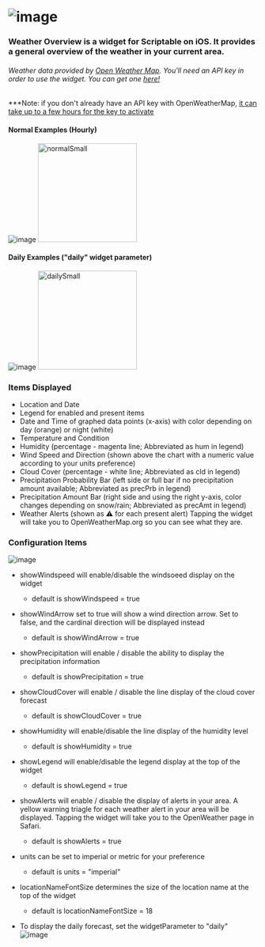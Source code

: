 # ![image](https://user-images.githubusercontent.com/50910610/130548611-ba07482a-f557-4fe6-9b6c-3cde56603625.png)

### Weather Overview is a widget for Scriptable on iOS. It provides a general overview of the weather in your current area.


###### Weather data provided by [Open Weather Map](https://openweathermap.org/). You'll need an API key in order to use the widget. You can get one [here!](https://openweathermap.org/api)
***Note: if you don't already have an API key with OpenWeatherMap, [it can take up to a few hours for the key to activate](https://openweathermap.org/faq#error401)


#### Normal Examples (Hourly)
  ![image](https://user-images.githubusercontent.com/50910610/130523342-a5e88a5e-28b6-4fee-a70f-036f8cd5c728.jpeg)
  <img src="https://i.imgur.com/yWAMcku.jpg" alt="normalSmall" width="200"/>
#### Daily Examples ("daily" widget parameter)
  ![image](https://user-images.githubusercontent.com/50910610/130523310-941f784a-9aa6-4d17-8e6a-a511d1f035d6.jpeg)
  <img src="https://i.imgur.com/r5CnQ4O.jpg" alt="dailySmall" width="200"/>
### Items Displayed
  * Location and Date
  * Legend for enabled and present items
  * Date and Time of graphed data points (x-axis) with color depending on day (orange) or night (white)
  * Temperature and Condition
  * Humidity (percentage - magenta line; Abbreviated as hum in legend)
  * Wind Speed and Direction (shown above the chart with a numeric value according to your units preference)
  * Cloud Cover (percentage - white line; Abbreviated as cld in legend)
  * Precipitation Probability Bar (left side or full bar if no precipitation amount available; Abbreviated as precPrb in legend)
  * Precipitation Amount Bar (right side and using the right y-axis, color changes depending on snow/rain; Abbreviated as precAmt in legend)
  * Weather Alerts (shown as ⚠️ for each present alert) Tapping the widget will take you to OpenWeatherMap.org so you can see what they are.

### Configuration Items
![image](https://user-images.githubusercontent.com/50910610/130572584-c17ecf06-87bd-484b-8b8c-7526a249daa1.png)

  * showWindspeed will enable/disable the windsoeed display on the widget
    * default is showWindspeed = true

  * showWindArrow set to true will show a wind direction arrow. Set to false, and the cardinal direction will be displayed instead
    * default is showWindArrow = true

  * showPrecipitation will enable / disable the ability to display the precipitation information
    * default is showPrecipitation = true

  * showCloudCover will enable / disable the line display of the cloud cover forecast
    * default is showCloudCover = true

  * showHumidity will enable/disable the line display of the humidity level
    * default is showHumidity = true

  * showLegend will enable/disable the legend display at the top of the widget
    * default is showLegend = true

  * showAlerts will enable / disable the display of alerts in your area. A yellow warning triagle for each weather alert in your area will be displayed. Tapping the widget will take you to the OpenWeather page in Safari. 
    * default is showAlerts = true

  * units can be set to imperial or metric for your preference
    * default is units = "imperial"

  * locationNameFontSize determines the size of the location name at the top of the widget
    * default is locationNameFontSize = 18

  * To display the daily forecast, set the widgetParameter to "daily"
    ![image](https://user-images.githubusercontent.com/50910610/130573735-6a749fa6-57d9-46c0-bdbc-496941188330.png)
